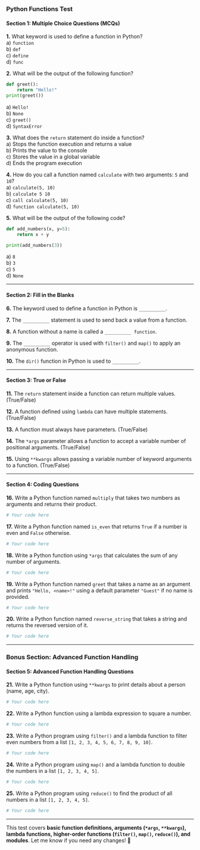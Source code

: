 ### **Python Functions Test**

#### **Section 1: Multiple Choice Questions (MCQs)**  

**1.** What keyword is used to define a function in Python?  
   a) `function`  
   b) `def`  
   c) `define`  
   d) `func`  

**2.** What will be the output of the following function?  
```python
def greet():
    return "Hello!"
print(greet())
```
   a) `Hello!`  
   b) `None`  
   c) `greet()`  
   d) `SyntaxError`  

**3.** What does the `return` statement do inside a function?  
   a) Stops the function execution and returns a value  
   b) Prints the value to the console  
   c) Stores the value in a global variable  
   d) Ends the program execution  

**4.** How do you call a function named `calculate` with two arguments: `5` and `10`?  
   a) `calculate(5, 10)`  
   b) `calculate 5 10`  
   c) `call calculate(5, 10)`  
   d) `function calculate(5, 10)`  

**5.** What will be the output of the following code?  
```python
def add_numbers(x, y=5):
    return x + y

print(add_numbers(3))
```
   a) `8`  
   b) `3`  
   c) `5`  
   d) `None`  

---

#### **Section 2: Fill in the Blanks**  

**6.** The keyword used to define a function in Python is `__________`.  

**7.** The `__________` statement is used to send back a value from a function.  

**8.** A function without a name is called a `__________ function`.  

**9.** The `__________` operator is used with `filter()` and `map()` to apply an anonymous function.  

**10.** The `dir()` function in Python is used to `__________`.  

---

#### **Section 3: True or False**  

**11.** The `return` statement inside a function can return multiple values. (True/False)  

**12.** A function defined using `lambda` can have multiple statements. (True/False)  

**13.** A function must always have parameters. (True/False)  

**14.** The `*args` parameter allows a function to accept a variable number of positional arguments. (True/False)  

**15.** Using `**kwargs` allows passing a variable number of keyword arguments to a function. (True/False)  

---

#### **Section 4: Coding Questions**  

**16.** Write a Python function named `multiply` that takes two numbers as arguments and returns their product.  
```python
# Your code here
```

**17.** Write a Python function named `is_even` that returns `True` if a number is even and `False` otherwise.  
```python
# Your code here
```

**18.** Write a Python function using `*args` that calculates the sum of any number of arguments.  
```python
# Your code here
```

**19.** Write a Python function named `greet` that takes a name as an argument and prints `"Hello, <name>!"` using a default parameter `"Guest"` if no name is provided.  
```python
# Your code here
```

**20.** Write a Python function named `reverse_string` that takes a string and returns the reversed version of it.  
```python
# Your code here
```

---

### **Bonus Section: Advanced Function Handling**

#### **Section 5: Advanced Function Handling Questions**  

**21.** Write a Python function using `**kwargs` to print details about a person (name, age, city).  
```python
# Your code here
```

**22.** Write a Python function using a lambda expression to square a number.  
```python
# Your code here
```

**23.** Write a Python program using `filter()` and a lambda function to filter even numbers from a list `[1, 2, 3, 4, 5, 6, 7, 8, 9, 10]`.  
```python
# Your code here
```

**24.** Write a Python program using `map()` and a lambda function to double the numbers in a list `[1, 2, 3, 4, 5]`.  
```python
# Your code here
```

**25.** Write a Python program using `reduce()` to find the product of all numbers in a list `[1, 2, 3, 4, 5]`.  
```python
# Your code here
```

---

This test covers **basic function definitions, arguments (`*args`, `**kwargs`), lambda functions, higher-order functions (`filter()`, `map()`, `reduce()`), and modules**. Let me know if you need any changes! 🚀